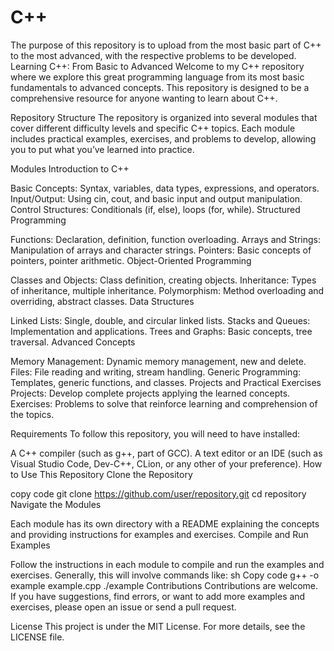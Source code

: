 # C++
The purpose of this repository is to upload from the most basic part of C++ to the most advanced, with the respective problems to be developed.
Learning C++: From Basic to Advanced
Welcome to my C++ repository where we explore this great programming language from its most basic fundamentals to advanced concepts. This repository is designed to be a comprehensive resource for anyone wanting to learn about C++.

Repository Structure
The repository is organized into several modules that cover different difficulty levels and specific C++ topics. Each module includes practical examples, exercises, and problems to develop, allowing you to put what you’ve learned into practice.

Modules
Introduction to C++

Basic Concepts: Syntax, variables, data types, expressions, and operators.
Input/Output: Using cin, cout, and basic input and output manipulation.
Control Structures: Conditionals (if, else), loops (for, while).
Structured Programming

Functions: Declaration, definition, function overloading.
Arrays and Strings: Manipulation of arrays and character strings.
Pointers: Basic concepts of pointers, pointer arithmetic.
Object-Oriented Programming

Classes and Objects: Class definition, creating objects.
Inheritance: Types of inheritance, multiple inheritance.
Polymorphism: Method overloading and overriding, abstract classes.
Data Structures

Linked Lists: Single, double, and circular linked lists.
Stacks and Queues: Implementation and applications.
Trees and Graphs: Basic concepts, tree traversal.
Advanced Concepts

Memory Management: Dynamic memory management, new and delete.
Files: File reading and writing, stream handling.
Generic Programming: Templates, generic functions, and classes.
Projects and Practical Exercises
Projects: Develop complete projects applying the learned concepts.
Exercises: Problems to solve that reinforce learning and comprehension of the topics.

Requirements
To follow this repository, you will need to have installed:

A C++ compiler (such as g++, part of GCC).
A text editor or an IDE (such as Visual Studio Code, Dev-C++, CLion, or any other of your preference).
How to Use This Repository
Clone the Repository

copy code
git clone https://github.com/user/repository.git
cd repository
Navigate the Modules

Each module has its own directory with a README explaining the concepts and providing instructions for examples and exercises.
Compile and Run Examples

Follow the instructions in each module to compile and run the examples and exercises. Generally, this will involve commands like:
sh
Copy code
g++ -o example example.cpp
./example
Contributions
Contributions are welcome. If you have suggestions, find errors, or want to add more examples and exercises, please open an issue or send a pull request.

License
This project is under the MIT License. For more details, see the LICENSE file.
